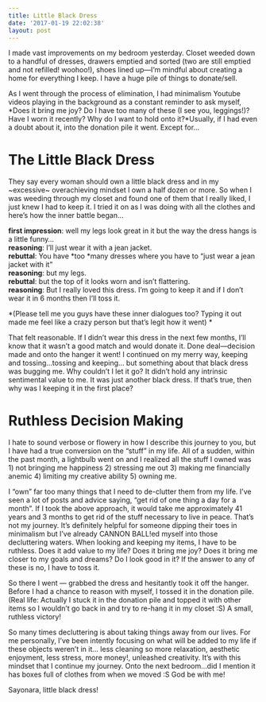 ```yaml
---
title: Little Black Dress
date: '2017-01-19 22:02:38'
layout: post
---
```

I made vast improvements on my bedroom yesterday. Closet weeded down to a handful of dresses, drawers emptied and sorted (two are still emptied and not refilled! woohoo!), shoes lined up—I’m mindful about creating a home for everything I keep. I have a huge pile of things to donate/sell. 

As I  went through the process of elimination, I had minimalism Youtube videos playing in the background as a constant reminder to ask myself, *Does it bring me joy? Do I have too many of these (I see you, leggings!)? Have I worn it recently? Why do I want to hold onto it?*Usually, if I had even a doubt about it, into the donation pile it went. Except for…

# The Little Black Dress
They say every woman should own a little black dress and in my ~excessive~ overachieving mindset I own a half dozen or more. So when I was weeding through my closet and found one of them that I really liked, I just knew I had to keep it. I tried it on as I was doing with all the clothes and here’s how the inner battle began…

**first impression**: well my legs look great in it but the way the dress hangs is a little funny…
<br>**reasoning**: I’ll just wear it with a jean jacket. 
<br>**rebuttal**: You have *too *many dresses where you have to “just wear a jean jacket with it” 
<br>**reasoning**: but my legs. 
<br>**rebuttal**: but the top of it looks worn and isn’t flattering. 
<br>**reasoning**: But I really loved this dress. I’m going to keep it and if I don’t wear it in 6 months then I’ll toss it.

*(Please tell me you guys have these inner dialogues too? Typing it out made me feel like a crazy person but that’s legit how it went) *

That felt reasonable. If I didn’t wear this dress in the next few months, I’ll know that it wasn’t a good match and would donate it. Done deal—decision made and onto the hanger it went! I continued on my merry way, keeping and tossing…tossing and keeping… but something about that black dress was bugging me. Why couldn’t I let it go? It didn’t hold any intrinsic sentimental value to me. It was just another black dress. If that’s true, then why was I keeping it in the first place? 

# Ruthless Decision Making
I hate to sound verbose or flowery in how I describe this journey to you, but I have had a true conversion on the “stuff” in my life. All of a sudden, within the past month, a lightbulb went on and I realized all the stuff I owned was 1) not bringing me happiness 2) stressing me out 3) making me financially anemic 4) limiting my creative ability 5) owning me. 

I “own” far too many things that I need to de-clutter them from my life. I’ve seen a lot of posts and advice saying, “get rid of one thing a day for a month”. If I took the above approach, it would take me approximately 41 years and 3 months to get rid of the stuff necessary to live in peace. That’s not my journey. It’s definitely helpful for someone dipping their toes in minimalism but I’ve already CANNON BALL!ed myself into those decluttering waters. When looking and keeping my items, I have to be ruthless. Does it add value to my life? Does it bring me joy? Does it bring me closer to my goals and dreams? Do I look good in it? If the answer to any of these is no, I have to toss it. 

So there I went — grabbed the dress and hesitantly took it off the hanger. Before I had a chance to reason with myself, I tossed it in the donation pile. (Real life: Actually I stuck it in the donation pile and topped it with other items so I wouldn’t go back in and try to re-hang it in my closet :S) A small, ruthless victory! 

So many times decluttering is about taking things away from our lives. For me personally, I’ve been intently focusing on what will be added to my life if these objects weren’t in it… less cleaning so more relaxation, aesthetic enjoyment, less stress, more money!, unleashed creativity. It’s with this mindset that I continue my journey. Onto the next bedroom…did I mention it has boxes full of clothes from when we moved :S God be with me! 

Sayonara, little black dress! 

